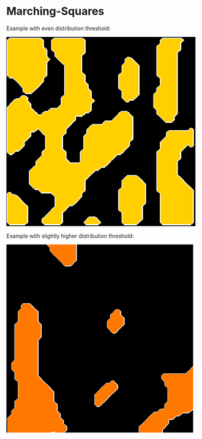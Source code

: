 # Marching-Squares

Example with even distribution threshold: 

![](example.gif)

Example with slightly higher distribution threshold:

![](example_thresh_higher.gif)

